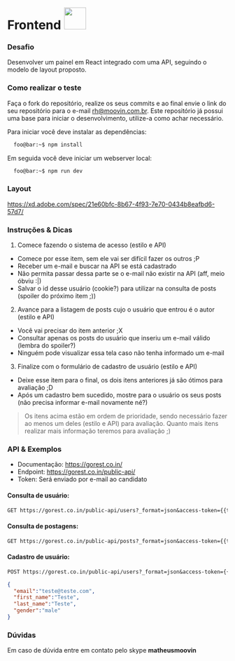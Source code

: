 # Frontend <img src="https://www.moovin.com.br/img/logo_moovin.png" width="50">

### Desafio

Desenvolver um painel em React integrado com uma API, seguindo o modelo de layout proposto.

### Como realizar o teste

Faça o fork do repositório, realize os seus commits e ao final envie o link do seu repositório para o e-mail rh@moovin.com.br. Este repositório já possui uma base para iniciar o desenvolvimento, utilize-a como achar necessário. 

Para iniciar você deve instalar as dependências:
```zsh
  foo@bar:~$ npm install
```
Em seguida você deve iniciar um webserver local:
```zsh
  foo@bar:~$ npm run dev
```

### Layout

https://xd.adobe.com/spec/21e60bfc-8b67-4f93-7e70-0434b8eafbd6-57d7/

### Instruções & Dicas

1. Comece fazendo o sistema de acesso (estilo e API)
- Comece por esse item, sem ele vai ser difícil fazer os outros ;P
- Receber um e-mail e buscar na API se está cadastrado
- Não permita passar dessa parte se o e-mail não existir na API (aff, meio óbviu :|)
- Salvar o id desse usuário (cookie?) para utilizar na consulta de posts (spoiler do próximo item ;))

2. Avance para a listagem de posts cujo o usuário que entrou é o autor (estilo e API)
- Você vai precisar do item anterior ;X
- Consultar apenas os posts do usuário que inseriu um e-mail válido (lembra do spoiler?)
- Ninguém pode visualizar essa tela caso não tenha informado um e-mail 

3. Finalize com o formulário de cadastro de usuário (estilo e API)
- Deixe esse item para o final, os dois itens anteriores já são ótimos para avaliação ;D
- Após um cadastro bem sucedido, mostre para o usuário os seus posts (não precisa informar e-mail novamente né?)

>Os itens acima estão em ordem de prioridade, sendo necessário fazer ao menos um deles (estilo e API) para avaliação. Quanto mais itens realizar mais informação teremos para avaliação ;)

### API & Exemplos

- Documentação: https://gorest.co.in/
- Endpoint: https://gorest.co.in/public-api/
- Token: Será enviado por e-mail ao candidato 

#### Consulta de usuário: 
```perl
GET https://gorest.co.in/public-api/users?_format=json&access-token={{token}}&email={{email}}
```

#### Consulta de postagens: 
```perl
GET https://gorest.co.in/public-api/posts?_format=json&access-token={{token}}&user_id={{user_id}}
```

#### Cadastro de usuário: 
```perl
POST https://gorest.co.in/public-api/users?_format=json&access-token={{token}}
```
```json
{
  "email":"teste@teste.com",
  "first_name":"Teste",
  "last_name":"Teste",
  "gender":"male"
}
```

### Dúvidas

Em caso de dúvida entre em contato pelo skype **matheusmoovin**

